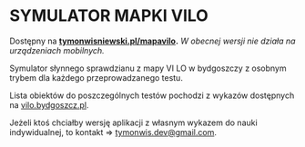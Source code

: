 # SYMULATOR MAPKI VILO

Dostępny na **[tymonwisniewski.pl/mapavilo](https://tymonwisniewski.pl/mapavilo/).**
*W obecnej wersji nie działa na urządzeniach mobilnych.*

Symulator słynnego sprawdzianu z mapy VI LO w bydgoszczy z osobnym trybem dla każdego przeprowadzanego testu. 

Lista obiektów do poszczególnych testów pochodzi z wykazów dostępnych na [vilo.bydgoszcz.pl](https://vilo.bydgoszcz.pl/geografia-wykaz-obiektow-m1,1010.html).

Jeżeli ktoś chciałby wersję aplikacji z własnym wykazem do nauki indywidualnej, to kontakt => tymonwis.dev@gmail.com.